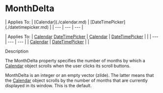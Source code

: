 




<h1 class="heading"><span class="name">MonthDelta</span></h1>
| Applies To: | [Calendar](./calendar.md) | [DateTimePicker](./datetimepicker.md) |
| --- | --- | ---  |

| Applies To: | [Calendar](./calendar.md) [DateTimePicker](./datetimepicker.md) | [Calendar](./calendar.md) | [DateTimePicker](./datetimepicker.md) |  |
| --- | --- | ---  |
| [Calendar](./calendar.md) | [DateTimePicker](./datetimepicker.md) |  |


Description


The MonthDelta property specifies the number of months by which a [Calendar](./calendar.md) object scrolls when the user clicks its scroll buttons.


MonthDelta is an integer or an empty vector (zilde). The latter means that the [Calendar](./calendar.md) object scrolls by the number of months that are currently displayed in its window. This is the default.



